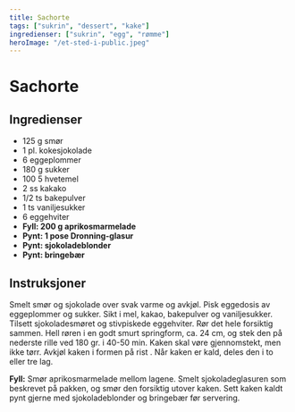 ```yaml
---
title: Sachorte
tags: ["sukrin", "dessert", "kake"]
ingredienser: ["sukrin", "egg", "rømme"]
heroImage: "/et-sted-i-public.jpeg"
---
```


# Sachorte

## Ingredienser

- 125 g smør
- 1 pl. kokesjokolade
- 6 eggeplommer
- 180 g sukker
- 100 5 hvetemel
- 2 ss kakako
- 1/2 ts bakepulver
- 1 ts vaniljesukker
- 6 eggehviter
- **Fyll: 200 g aprikosmarmelade**
- **Pynt: 1 pose Dronning-glasur**
- **Pynt: sjokoladeblonder**
- **Pynt: bringebær**

## Instruksjoner

Smelt smør og sjokolade over svak varme og avkjøl. Pisk eggedosis av eggeplommer og sukker. Sikt i mel, kakao, bakepulver og vaniljesukker. Tilsett sjokoladesmøret og stivpiskede eggehviter. Rør det hele forsiktig sammen. Hell røren i en godt smurt springform, ca. 24 cm, og stek den på nederste rille ved 180 gr. i 40-50 min. Kaken skal vøre gjennomstekt, men ikke tørr. Avkjøl kaken i formen på rist . Når kaken er kald, deles den i to eller tre lag.

**Fyll:** Smør aprikosmarmelade mellom lagene. Smelt sjokoladeglasuren som beskrevet på pakken, og smør den forsiktig utover kaken. Sett kaken kaldt pynt gjerne med sjokoladeblonder og bringebær før servering.
